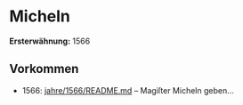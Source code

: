 # Micheln

**Ersterwähnung:** 1566

## Vorkommen
- 1566: [jahre/1566/README.md](../jahre/1566/README.md) – Magiſter Micheln geben...
